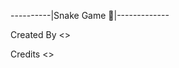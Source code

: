 ----------|Snake Game 🐍|-------------
                                                                     
                                                                     
                    
Created By
<<Ayush Poojari>>

Credits
<<Mukul Saini>>
